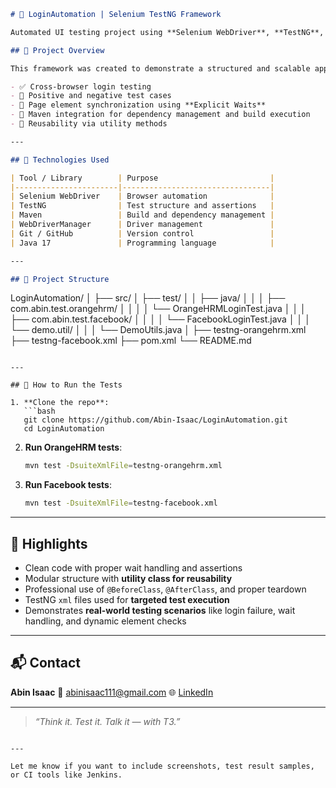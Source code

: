 ```markdown
# 🔐 LoginAutomation | Selenium TestNG Framework

Automated UI testing project using **Selenium WebDriver**, **TestNG**, and **Maven** to validate login workflows for sample applications like **OrangeHRM** and **Facebook**.

## 📌 Project Overview

This framework was created to demonstrate a structured and scalable approach to browser automation. It focuses on:

- ✅ Cross-browser login testing
- 🧪 Positive and negative test cases
- 🧩 Page element synchronization using **Explicit Waits**
- 📁 Maven integration for dependency management and build execution
- 🧰 Reusability via utility methods

---

## 🧪 Technologies Used

| Tool / Library        | Purpose                         |
|-----------------------|---------------------------------|
| Selenium WebDriver    | Browser automation              |
| TestNG                | Test structure and assertions   |
| Maven                 | Build and dependency management |
| WebDriverManager      | Driver management               |
| Git / GitHub          | Version control                 |
| Java 17               | Programming language            |

---

## 📂 Project Structure

```

LoginAutomation/
│
├── src/
│   ├── test/
│   │   ├── java/
│   │   │   ├── com.abin.test.orangehrm/
│   │   │   │   └── OrangeHRMLoginTest.java
│   │   │   ├── com.abin.test.facebook/
│   │   │   │   └── FacebookLoginTest.java
│   │   │   └── demo.util/
│   │   │       └── DemoUtils.java
│
├── testng-orangehrm.xml
├── testng-facebook.xml
├── pom.xml
└── README.md

````

---

## 🚀 How to Run the Tests

1. **Clone the repo**:
   ```bash
   git clone https://github.com/Abin-Isaac/LoginAutomation.git
   cd LoginAutomation
````

2. **Run OrangeHRM tests**:

   ```bash
   mvn test -DsuiteXmlFile=testng-orangehrm.xml
   ```

3. **Run Facebook tests**:

   ```bash
   mvn test -DsuiteXmlFile=testng-facebook.xml
   ```

---

## 🎯 Highlights

* Clean code with proper wait handling and assertions
* Modular structure with **utility class for reusability**
* Professional use of `@BeforeClass`, `@AfterClass`, and proper teardown
* TestNG `xml` files used for **targeted test execution**
* Demonstrates **real-world testing scenarios** like login failure, wait handling, and dynamic element checks

---

## 📬 Contact

**Abin Isaac**
📧 [abinisaac111@gmail.com](mailto:abinisaac111@gmail.com)
🌐 [LinkedIn](https://www.linkedin.com/in/abin-isaac)

---

> *“Think it. Test it. Talk it — with T3.”*

```

---

Let me know if you want to include screenshots, test result samples, or CI tools like Jenkins.
```
